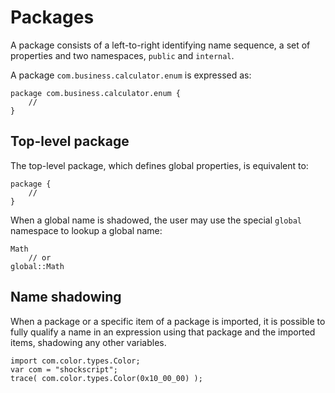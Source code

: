# Packages

A package consists of a left-to-right identifying name sequence, a set of properties and two namespaces, `public` and `internal`.

A package `com.business.calculator.enum` is expressed as:

```
package com.business.calculator.enum {
    //
}
```

## Top-level package

The top-level package, which defines global properties, is equivalent to:

```
package {
    //
}
```

When a global name is shadowed, the user may use the special `global` namespace to lookup a global name:

```
Math
    // or
global::Math
```

## Name shadowing

When a package or a specific item of a package is imported, it is possible to fully qualify a name in an expression using that package and the imported items, shadowing any other variables.

```
import com.color.types.Color;
var com = "shockscript";
trace( com.color.types.Color(0x10_00_00) );
```